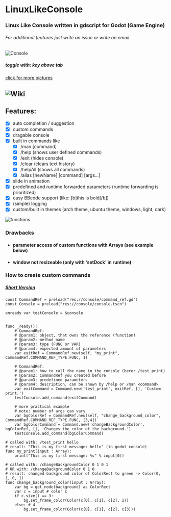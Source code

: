 # LinuxLikeConsole
### Linux Like Console written in gdscript for Godot (Game Engine)
###### For additional features just write an issue or write an email 


![Console](https://i.ibb.co/DG0qmN2/LLC.png)

##### toggle with: key above tab

[click for more pictures](https://github.com/cobrapitz/LinuxLikeConsole/wiki/Showcase)

## ![Wiki](https://github.com/cobrapitz/LinuxLikeConsole/wiki)

## Features:
* [x] auto completion / suggestion
* [x] custom commands
* [x] dragable console
* [x] built in commands like
  * [x] /man [command]
  * [x] /help (shows user defined commands)
  * [x] /exit (hides console)
  * [x] /clear (clears text history)
  * [x] /helpAll (shows all commands)
  * [x] /alias [newName] [command] [args...]
* [x] slide in animation
* [x] predefined and runtime forwarded parameters (runtime forwarding is prioritized)
* [x] easy BBcode support (like: [b]this is bold[/b])
* [x] (simple) logging 
* [x] custom/built in themes (arch theme, ubuntu theme, windows, light, dark)

![functions](https://i.imgur.com/7740jiH.png)

### Drawbacks
* #### parameter access of custom functions with Arrays (see example below)
* #### window not resizeable (only with 'setDock' in runtime)


### How to create custom commands

##### [Short Version](https://github.com/cobrapitz/LinuxLikeConsole/wiki/Examples#1-how-to-add-custom-command-1)
```gdscript
const CommandRef = preload("res://console/command_ref.gd")
const Console = preload("res://console/console.tscn")

onready var testConsole = $console


func _ready():
    # CommandRef: 
    # @param1: object, that owns the reference (function)
    # @param2: method name
    # @param3: type (FUNC or VAR)
    # @param4: expected amount of parameters
    var exitRef = CommandRef.new(self, "my_print", CommandRef.COMMAND_REF_TYPE.FUNC, 1)
 
    # CommandRef: 
    # @param1: how to call the name in the console (here: /test_print)
    # @param2: CommandRef you created before
    # @param3: predefined parameters
    # @param4: description, can be shown by /help or /man <command>
    var exitCommand = Command.new('test_print', exitRef, [], 'Custom print.')
    testConsole.add_command(exitCommand)

    # more practical example 
    # note: number of args can vary
    var bgColorRef = CommandRef.new(self, "change_background_color", CommandRef.COMMAND_REF_TYPE.FUNC, [3,4])
    var bgColorCommand = Command.new('changeBackgroundColor', bgColorRef, [], 'Changes the color of the background.')
    testConsole.add_command(bgColorCommand)

# called with: /test_print hello
# result: "This is my first message: hello" (in godot console)
func my_print(input : Array):
    print("This is my first message: %s" % input[0]) 
	
# called with: /changeBackgroundColor 0 1 0 1 
# OR with: /changeBackgroundColor 0 1 0
# result: changed background color of ColorRect to green -> Color(0, 1, 0, 1)
func change_background_color(input : Array):
    var bg = get_node(background) as ColorRect
    var c = input # color c
    if c.size() == 3: 
        bg.set_frame_color(Color(c[0], c[1], c[2], 1))
    else: # 4
        bg.set_frame_color(Color(c[0], c[1], c[2], c[3]))
```

